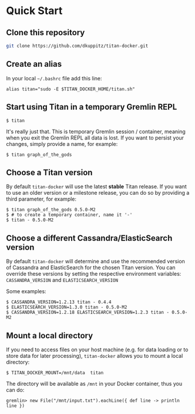 Quick Start
========

## Clone this repository

```sh
git clone https://github.com/dkuppitz/titan-docker.git
```

## Create an alias

In your local ```~/.bashrc``` file add this line:

```
alias titan="sudo -E $TITAN_DOCKER_HOME/titan.sh"
```

## Start using Titan in a temporary Gremlin REPL

```
$ titan
```

It's really just that. This is temporary Gremlin session / container, meaning when you exit the Gremlin REPL all data is lost. If you want to persist your changes, simply provide a name, for example:

```
$ titan graph_of_the_gods
```

## Choose a Titan version

By default ```titan-docker``` will use the latest **stable** Titan release. If you want to use an older version or a milestone release, you can do so by providing a third parameter, for example:

```
$ titan graph_of_the_gods 0.5.0-M2
$ # to create a temporary container, name it '-'
$ titan - 0.5.0-M2
```

## Choose a different Cassandra/ElasticSearch version

By default ```titan-docker``` will determine and use the recommended version of Cassandra and ElasticSearch for the chosen Titan version. You can override these versions by setting the respective environment variables: ```CASSANDRA_VERSION``` and ```ELASTICSEARCH_VERSION```

Some examples:

```
$ CASSANDRA_VERSION=1.2.13 titan - 0.4.4
$ ELASTICSEARCH_VERSION=1.3.0 titan - 0.5.0-M2
$ CASSANDRA_VERSION=1.2.18 ELASTICSEARCH_VERSION=1.2.3 titan - 0.5.0-M2
```

## Mount a local directory

If you need to access files on your host machine (e.g. for data loading or to store  data for later processing), ```titan-docker``` allows you to mount a local directory:

```
$ TITAN_DOCKER_MOUNT=/mnt/data  titan
```

The directory will be available as ```/mnt``` in your Docker container, thus you can do:

```
gremlin> new File("/mnt/input.txt").eachLine({ def line -> println line })
```
